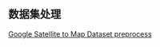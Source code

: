 ## 数据集处理

[Google Satellite to Map Dataset preprocess](http://116.85.5.40:8118/notebooks/cv/datasets/satellite_maps.ipynb)
